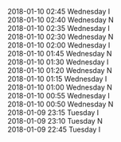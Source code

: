 2018-01-10 02:45 Wednesday  I  
2018-01-10 02:40 Wednesday  N  
2018-01-10 02:35 Wednesday  I  
2018-01-10 02:30 Wednesday  N  
2018-01-10 02:00 Wednesday  I  
2018-01-10 01:45 Wednesday  N  
2018-01-10 01:30 Wednesday  I  
2018-01-10 01:20 Wednesday  N  
2018-01-10 01:15 Wednesday  I  
2018-01-10 01:00 Wednesday  N  
2018-01-10 00:55 Wednesday  I  
2018-01-10 00:50 Wednesday  N  
2018-01-09 23:15 Tuesday  I  
2018-01-09 23:10 Tuesday  N  
2018-01-09 22:45 Tuesday  I  
